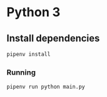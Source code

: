 # Python 3

## Install dependencies

```bash
pipenv install
```

### Running

```bash
pipenv run python main.py
```